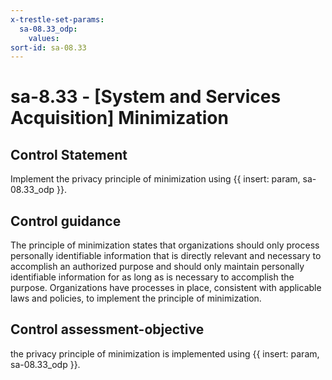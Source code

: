 ```yaml
---
x-trestle-set-params:
  sa-08.33_odp:
    values:
sort-id: sa-08.33
---
```


# sa-8.33 - \[System and Services Acquisition\] Minimization

## Control Statement

Implement the privacy principle of minimization using {{ insert: param, sa-08.33_odp }}.

## Control guidance

The principle of minimization states that organizations should only process personally identifiable information that is directly relevant and necessary to accomplish an authorized purpose and should only maintain personally identifiable information for as long as is necessary to accomplish the purpose. Organizations have processes in place, consistent with applicable laws and policies, to implement the principle of minimization.

## Control assessment-objective

the privacy principle of minimization is implemented using {{ insert: param, sa-08.33_odp }}.
